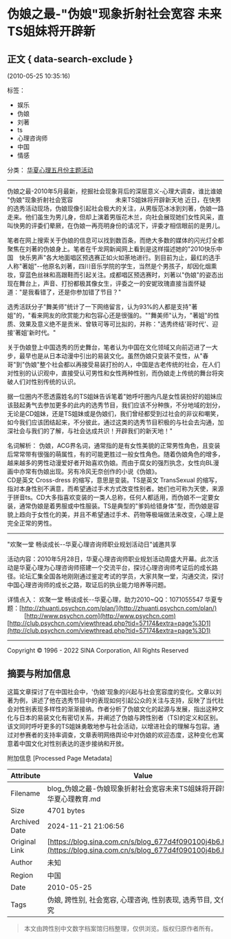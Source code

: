 # 伪娘之最-"伪娘"现象折射社会宽容 未来TS姐妹将开辟新

## 正文 { data-search-exclude }


(2010-05-25 10:35:16)

标签：  
- 娱乐  
- 伪娘  
- 刘著  
- ts  
- 心理咨询师  
- 中国  
- 情感  

分类： [华夏心理五月份主题活动](//blog.sina.com.cn/s/articlelist_1736265481_1_1.html)

---

伪娘之最-2010年5月最新，挖掘社会现象背后的深层意义-心理大调查，谁比谁娘 "伪娘"现象折射社会宽容                         未来TS姐妹将开辟新天地 近日，在快男的选秀活动现场，伪娘现像引起社会极大的关注，从男版范冰冰到刘著，伪娘一路走来。他们虽生为男儿身，但却上演着男版花木兰，向社会展现她们女性风采，直叫快男的评委们晕厥，在伪娘一再亮明身份的请况下，评委才相信眼前的是男儿。 

笔者在网上搜索关于伪娘的信息可以找到数百条，而绝大多数的媒体的闪光灯全都聚焦在刘著的伪娘身上。笔者在千龙网新闻网上看到是这样描述她的"2010快乐中国　快乐男声"各大地面唱区预选赛正如火如荼地进行。到目前为止，最红的选手人称"著姐"--他原名刘著，四川音乐学院的学生，当然是个男孩子，却因化烟熏妆，穿蓝色丝袜和高跟鞋而引起关注。成都唱区预选赛时，刘著以"伪娘"的姿态出现在舞台上，声音、打扮都极其像女生，评委之一的安妮玫瑰直接当面怀疑道："是我看错了，还是你参加错了节目？"  

选秀活跃分子"舞美师"统计了一下网络留言，认为93%的人都是支持"著姐"的，"看来网友的欣赏能力和包容心还是很强的。""舞美师"认为，"著姐"的性质、效果及意义绝不是贡米、曾轶可等可比拟的，并称："选秀终结'哥时代'、迎接'著姐'新时代。" 

关于伪娘登上中国选秀的历史舞台，笔者认为中国在文化领域又向前迈进了一大步，最早也是从日本动漫中引出的易装文化。虽然伪娘只变装不变性，从"春哥"到"伪娘"整个社会都以再接受易装打扮的人，中国是古老传统的社会，在人们对性别的认识观中，直接受认可男性和女性两种性别，而伪娘走上传统的舞台将突破人们对性别传统的认识。 

据一位圈内不愿透露姓名的TS姐妹告诉笔着"她呼吁圈内凡是女性装扮好的姐妹应该鼓起勇气去参加更多的此内的选秀节目，我们应该不分种族，不分地域的划分，无论是CD姐妹，还是TS姐妹或是伪娘们，我们曾经都受到过社会的非议和嘲笑，如今我们应该团结起来，不分彼此，通过这类的选秀节目积极的与社会去沟通，加深社会与我们的了解，与社会达成共识！开辟我们的新天地！" 

名词解析： 
伪娘，ACG界名词，通常指的是有女性美貌的正常男性角色，且变装后常常带有很强的萌属性，有的可能更胜过一般女性角色。随着伪娘角色的增多，越来越多的男性动漫爱好者开始喜欢伪娘。而由于腐女的强烈执念，女性向BL漫画中亦常有伪娘出现。另有冷风无奈创作的小说《伪娘》。  
CD是英文 Cross-dress 的缩写，意思是变装。TS是英文 TransSexual 的缩写，指对本身性别不满意，而希望通过手术方式改变性别者。她们也可称为天使，来源于拼音ts。CD大多指喜欢变装的一类人总称，任何人都适用，而伪娘不一定要女装，通常伪娘是着男服或中性服装。TS是典型的"爹妈给错身体"型，而伪娘是容貌上趋向于女性化的美，并且不希望通过手术、药物等极端做法来改变，心理上是完全正常的男性。

---

"欢聚一堂 畅谈成长--华夏心理咨询师职业规划活动日"诚邀共享  

活动内容：2010年5月28日，华夏心理咨询师职业规划活动周盛大开幕。此次活动是华夏心理为心理咨询师搭建一个交流平台，探讨心理咨询师考证后的成长路径。论坛汇集全国各地刚刚通过鉴定考试的学员，大家共聚一堂，沟通交流，探讨中国心理咨询师的成长之路，取证后的执业能力培养等问题。  

详情点入： 欢聚一堂 畅谈成长--华夏心理，助力2010~QQ：1071055547 华夏专题：[http://zhuanti.psychcn.com/plan/](http://zhuanti.psychcn.com/plan/)           [http://www.psychcn.com](http://www.psychcn.com) [http://club.psychcn.com/viewthread.php?tid=57174&extra=page%3D1](http://club.psychcn.com/viewthread.php?tid=57174&extra=page%3D1)

---

Copyright © 1996 - 2022 SINA Corporation, All Rights Reserved

## 摘要与附加信息

<!-- tcd_abstract -->
这篇文章探讨了在中国社会中，'伪娘'现象的兴起与社会宽容度的变化。文章以刘著为例，讲述了他在选秀节目中的表现如何引起公众的关注与支持，反映了当代社会对性别表现多样性的渐渐接纳。作者分析了伪娘文化的起源与发展，指出这种文化与日本的易装文化有密切关系，并阐述了伪娘与跨性别者（TS)的定义和区别。该文同时呼吁更多的TS姐妹勇敢地参与社会活动，以增进社会的理解与包容。通过对参赛者的支持率调查，文章表明网络舆论中对伪娘的欢迎态度，这种变化也寓意着中国文化对性别表达的逐步接纳和开放。
<!-- tcd_abstract_end -->

附加信息 [Processed Page Metadata]

| Attribute       | Value                                  |
|-----------------|----------------------------------------|
| Filename        | blog_伪娘之最-伪娘现象折射社会宽容未来TS姐妹将开辟新_华夏心理教育.md                             |
| Size            | 4701 bytes                           |
| Archived Date   | 2024-11-21 21:06:56                             |
| Original Link   | [https://blog.sina.com.cn/s/blog_677d4f090100j4b6.html](https://blog.sina.com.cn/s/blog_677d4f090100j4b6.html)                       |
| Author          | 未知                               |
| Region          | 中国                               |
| Date            | 2010-05-25                                 |
| Tags            | 伪娘, 跨性别, 社会宽容, 心理咨询, 性别表现, 选秀节目, 文化研究                                 |
>
> 本文由跨性别中文数字档案馆归档整理，仅供浏览。版权归原作者所有。
>